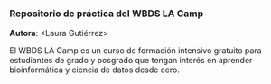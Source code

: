 ### Repositorio de práctica del WBDS LA Camp

**Autora**: <Laura Gutiérrez>

El WBDS LA Camp es un curso de formación intensivo gratuito para estudiantes de grado y posgrado que tengan interés en aprender bioinformática y ciencia de datos desde cero.
